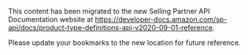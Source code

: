 This content has been migrated to the new Selling Partner API Documentation website at https://developer-docs.amazon.com/sp-api/docs/product-type-definitions-api-v2020-09-01-reference.

Please update your bookmarks to the new location for future reference.
